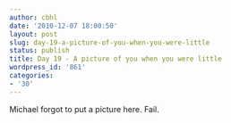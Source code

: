 ```yaml
---
author: cbhl
date: '2010-12-07 18:00:50'
layout: post
slug: day-19-a-picture-of-you-when-you-were-little
status: publish
title: Day 19 - A picture of you when you were little
wordpress_id: '861'
categories:
- '30'
---
```


Michael forgot to put a picture here. Fail.
